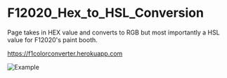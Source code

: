 # F12020_Hex_to_HSL_Conversion
Page takes in HEX value and converts to RGB but most importantly a HSL value for F12020's paint booth.

https://f1colorconverter.herokuapp.com

![Example](https://imgur.com/a/RyjrmSC)
